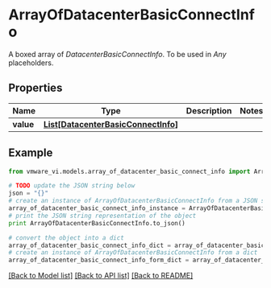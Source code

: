 # ArrayOfDatacenterBasicConnectInfo

A boxed array of *DatacenterBasicConnectInfo*. To be used in *Any* placeholders. 

## Properties
Name | Type | Description | Notes
------------ | ------------- | ------------- | -------------
**value** | [**List[DatacenterBasicConnectInfo]**](DatacenterBasicConnectInfo.md) |  | 

## Example

```python
from vmware_vi.models.array_of_datacenter_basic_connect_info import ArrayOfDatacenterBasicConnectInfo

# TODO update the JSON string below
json = "{}"
# create an instance of ArrayOfDatacenterBasicConnectInfo from a JSON string
array_of_datacenter_basic_connect_info_instance = ArrayOfDatacenterBasicConnectInfo.from_json(json)
# print the JSON string representation of the object
print ArrayOfDatacenterBasicConnectInfo.to_json()

# convert the object into a dict
array_of_datacenter_basic_connect_info_dict = array_of_datacenter_basic_connect_info_instance.to_dict()
# create an instance of ArrayOfDatacenterBasicConnectInfo from a dict
array_of_datacenter_basic_connect_info_form_dict = array_of_datacenter_basic_connect_info.from_dict(array_of_datacenter_basic_connect_info_dict)
```
[[Back to Model list]](../README.md#documentation-for-models) [[Back to API list]](../README.md#documentation-for-api-endpoints) [[Back to README]](../README.md)



